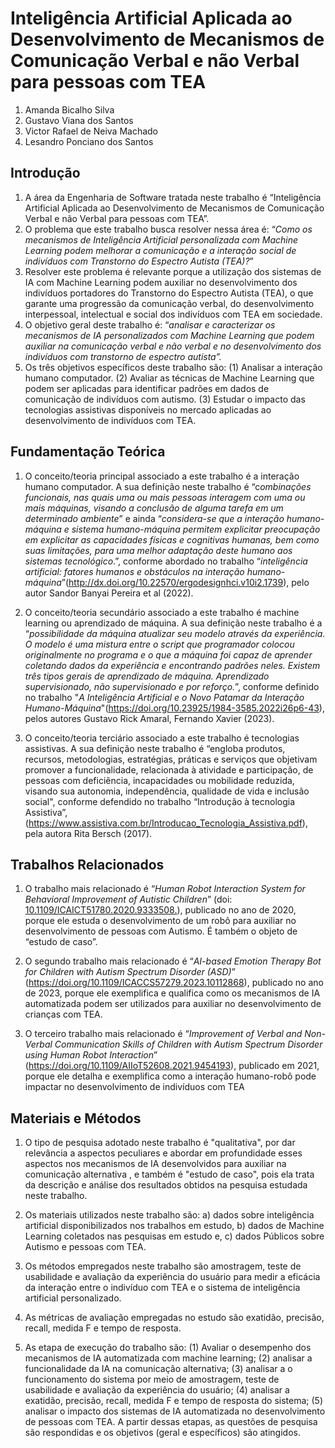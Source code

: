 # Inteligência Artificial Aplicada ao Desenvolvimento de Mecanismos de Comunicação Verbal e não Verbal para pessoas com TEA

1. Amanda Bicalho Silva
2. Gustavo Viana dos Santos
3. Victor Rafael de Neiva Machado
4. Lesandro Ponciano dos Santos

## Introdução

1. A área da Engenharia de Software tratada neste trabalho é “Inteligência Artificial Aplicada ao Desenvolvimento de Mecanismos de Comunicação Verbal e não Verbal para pessoas com TEA”.
2. O problema que este trabalho busca resolver nessa área é: “*Como os mecanismos de Inteligência Artificial personalizada com Machine Learning podem melhorar a comunicação e a interação social de indivíduos com Transtorno do Espectro Autista (TEA)?*”
3. Resolver este problema é relevante porque a utilização dos sistemas de IA com Machine Learning podem auxiliar no desenvolvimento dos indivíduos portadores do Transtorno do Espectro Autista (TEA), o que garante uma progressão da comunicação verbal, do desenvolvimento interpessoal, intelectual e social dos indivíduos com TEA em sociedade.
4. O objetivo geral deste trabalho é: “*analisar e caracterizar os mecanismos de IA personalizados com Machine Learning que podem auxiliar na comunicação verbal e não verbal e no desenvolvimento dos indivíduos com transtorno de espectro autista”.*
5. Os três objetivos específicos deste trabalho são: (1) Analisar a interação humano computador. (2) Avaliar as técnicas de Machine Learning que podem ser aplicadas para identificar padrões em dados de comunicação de indivíduos com autismo. (3) Estudar o impacto das tecnologias assistivas disponíveis no mercado aplicadas ao desenvolvimento de indivíduos com TEA. 

## Fundamentação Teórica

1. O conceito/teoria principal associado a este trabalho é a interação humano computador. A sua definição neste trabalho é “c*ombinações funcionais, nas quais uma ou mais pessoas interagem com uma ou mais máquinas, visando a conclusão de alguma tarefa em um determinado ambiente*” e ainda “*considera-se que a interação humano-máquina e sistema humano-máquina permitem explicitar preocupação em explicitar as capacidades físicas e cognitivas humanas, bem como suas limitações, para uma melhor adaptação deste humano aos sistemas tecnológico*.”, conforme abordado no trabalho “*inteligência artificial: fatores humanos e obstáculos na interação humano-máquina*”(http://dx.doi.org/10.22570/ergodesignhci.v10i2.1739), pelo autor Sandor Banyai Pereira et al (2022).
   
2. O conceito/teoria secundário associado a este trabalho é machine learning ou aprendizado de máquina. A sua definição neste trabalho é a “*possibilidade da máquina atualizar seu modelo através da experiência. O modelo é uma mistura entre o script que programador colocou originalmente no programa e o que a máquina foi capaz de aprender coletando dados da experiência e encontrando padrões neles. Existem três tipos gerais de aprendizado de máquina. Aprendizado supervisionado, não supervisionado e por reforço.*”, conforme definido no trabalho "*A Inteligência Artificial e o Novo Patamar da Interação Humano-Máquina*"(https://doi.org/10.23925/1984-3585.2022i26p6-43), pelos autores Gustavo Rick Amaral, Fernando Xavier (2023).

3. O conceito/teoria terciário associado a este trabalho é tecnologias assistivas. A sua definição neste trabalho é “engloba produtos, recursos, metodologias, estratégias, práticas e serviços que objetivam promover a funcionalidade, relacionada à atividade e participação, de pessoas com deficiência, incapacidades ou mobilidade reduzida, visando sua autonomia, independência, qualidade de vida e inclusão social", conforme defendido no trabalho “Introdução à tecnologia Assistiva”,(https://www.assistiva.com.br/Introducao_Tecnologia_Assistiva.pdf), pela autora Rita Bersch (2017). 

## Trabalhos Relacionados

1. O trabalho mais relacionado é “*Human Robot Interaction System for Behavioral Improvement of Autistic Children*”
(doi: [10.1109/ICAICT51780.2020.9333508.](https://ieeexplore.ieee.org/document/9333508)), publicado no ano de 2020, porque ele estuda o desenvolvimento de um robô para auxiliar no desenvolvimento de pessoas com Autismo. É também o objeto de “estudo de caso”. 

2. O segundo trabalho mais relacionado é “*AI-based Emotion Therapy Bot for Children with Autism Spectrum Disorder (ASD)*” 
(https://doi.org/10.1109/ICACCS57279.2023.10112868), publicado no ano de 2023, porque ele exemplifica e qualifica como os mecanismos de IA automatizada podem ser utilizados para auxiliar no desenvolvimento de crianças com TEA. 

3. O terceiro trabalho mais relacionado é “*Improvement of Verbal and Non-Verbal Communication Skills of Children with Autism Spectrum Disorder using Human Robot Interaction*”
(https://doi.org/10.1109/AIIoT52608.2021.9454193), publicado em 2021, porque ele detalha e exemplifica como a interação humano-robô pode impactar no desenvolvimento de indivíduos com TEA

## Materiais e Métodos

1. O tipo de pesquisa adotado neste trabalho é "qualitativa", por dar relevância a aspectos peculiares e abordar em profundidade esses aspectos nos mecanismos de IA desenvolvidos para auxiliar na comunicação alternativa , e também é "estudo de caso", pois ela trata da descrição e análise dos resultados obtidos na pesquisa estudada neste trabalho.
 
2. Os materiais utilizados neste trabalho são: a) dados sobre inteligência artificial disponibilizados nos trabalhos em estudo, b) dados de Machine Learning coletados nas pesquisas em estudo e, c) dados Públicos sobre Autismo e pessoas com TEA.
   
3. Os métodos empregados neste trabalho são amostragem, teste de usabilidade e avaliação da experiência do usuário para medir a eficácia da interação entre o indivíduo com TEA e o sistema de inteligência artificial personalizado.

4. As métricas de avaliação empregadas no estudo são exatidão, precisão, recall, medida F e tempo de resposta.

5. As etapa de execução do trabalho são: (1) Avaliar o desempenho dos mecanismos de IA automatizada com machine learning; (2) analisar a funcionalidade da IA na comunicação alternativa; (3) analisar a o funcionamento do sistema por meio de amostragem, teste de usabilidade e avaliação da experiência do usuário; (4) analisar a exatidão, precisão, recall, medida F e tempo de resposta do sistema; (5) analisar o impacto dos sistemas de IA automatizada no desenvolvimento de pessoas com TEA. A partir dessas etapas, as questões de pesquisa são respondidas e os objetivos (geral e específicos) são atingidos.
